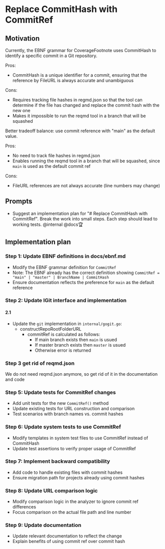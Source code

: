 # Replace CommitHash with CommitRef

## Motivation

Currently, the EBNF grammar for CoverageFootnote uses CommitHash to identify a specific commit in a Git repository.

Pros:

- CommitHash is a unique identifier for a commit, ensuring that the reference by FileURL is always accurate and unambiguous

Cons:

- Requires tracking file hashes in regmd.json so that the tool can determine if the file has changed and replace the commit hash with the new one
- Makes it impossible to run the reqmd tool in a branch that will be squashed

Better tradeoff balance: use commit reference with "main" as the default value.

Pros:

- No need to track file hashes in regmd.json
- Enables running the reqmd tool in a branch that will be squashed, since `main` is used as the default commit ref

Cons:

- FileURL references are not always accurate (line numbers may change)

## Prompts

- Suggest an implementation plan for "# Replace CommitHash with CommitRef". Break the work into small steps. Each step should lead to working tests. @internal @docs🏆

## Implementation plan

### Step 1: Update EBNF definitions in docs/ebnf.md

- Modify the EBNF grammar definition for `CommitRef` 
- Note: The EBNF already has the correct definition showing `CommitRef = "main" | "master" | BranchName | CommitHash`
- Ensure documentation reflects the preference for `main` as the default reference

### Step 2: Update IGit interface and implementation

#### 2.1

- Update the `git` implementation in `internal/gogit.go`:
  - constructRepoRootFolderURL
    - commitRef is calculated as follows:
      - If main branch exists then `main` is usued
      - If master branch exists then `master` is usued
      - Otherwise error is returned

### Step 3 get rid of reqmd.json

We do not need reqmd.json anymore, so get rid of it in the documentation and code



### Step 5: Update tests for CommitRef changes

- Add unit tests for the new `CommitRef()` method
- Update existing tests for URL construction and comparison
- Test scenarios with branch names vs. commit hashes

### Step 6: Update system tests to use CommitRef

- Modify templates in system test files to use CommitRef instead of CommitHash
- Update test assertions to verify proper usage of CommitRef

### Step 7: Implement backward compatibility

- Add code to handle existing files with commit hashes
- Ensure migration path for projects already using commit hashes

### Step 8: Update URL comparison logic

- Modify comparison logic in the analyzer to ignore commit ref differences
- Focus comparison on the actual file path and line number

### Step 9: Update documentation

- Update relevant documentation to reflect the change
- Explain benefits of using commit ref over commit hash
